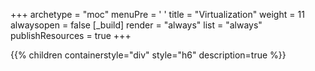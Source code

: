 +++ 
archetype = "moc" 
menuPre = '<i class="fa-fw fas fa-server"></i> '
title = "Virtualization" 
weight = 11
alwaysopen = false
[_build]
  render = "always"
  list = "always"
  publishResources = true
+++

{{% children containerstyle="div" style="h6" description=true %}}